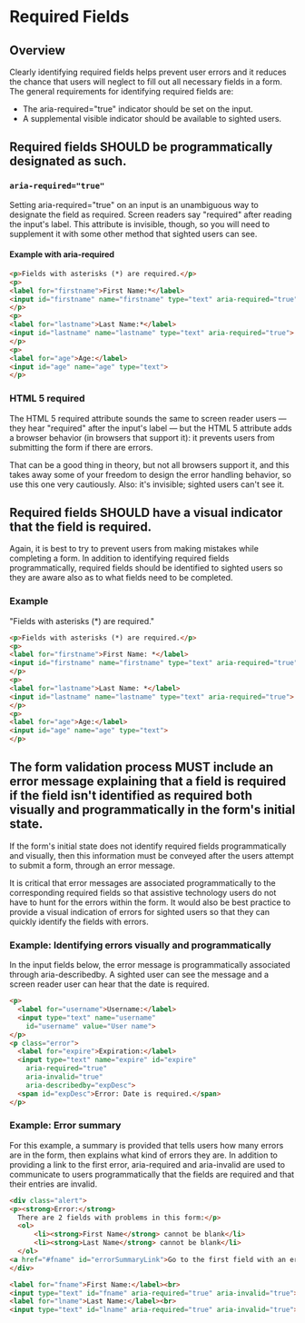 # Required Fields

## Overview

Clearly identifying required fields helps prevent user errors and it reduces the chance that users will neglect to fill out all necessary fields in a form. The general requirements for identifying required fields are:

- The aria-required="true" indicator should be set on the input.
- A supplemental visible indicator should be available to sighted users.

##  Required fields SHOULD be programmatically designated as such.

### `aria-required="true"`

Setting aria-required="true" on an input is an unambiguous way to designate the field as required. Screen readers say "required" after reading the input's label. This attribute is invisible, though, so you will need to supplement it with some other method that sighted users can see.

#### Example with aria-required

```html
<p>Fields with asterisks (*) are required.</p>
<p>
<label for="firstname">First Name:*</label> 
<input id="firstname" name="firstname" type="text" aria-required="true">
</p>
<p>
<label for="lastname">Last Name:*</label> 
<input id="lastname" name="lastname" type="text" aria-required="true">
</p>
<p>
<label for="age">Age:</label> 
<input id="age" name="age" type="text">
</p>
```

### HTML 5 required

The HTML 5 required attribute sounds the same to screen reader users — they hear "required" after the input's label — but the HTML 5 attribute adds a browser behavior (in browsers that support it): it prevents users from submitting the form if there are errors.

That can be a good thing in theory, but not all browsers support it, and this takes away some of your freedom to design the error handling behavior, so use this one very cautiously. Also: it's invisible; sighted users can't see it.

## Required fields SHOULD have a visual indicator that the field is required.

Again, it is best to try to prevent users from making mistakes while completing a form. In addition to identifying required fields programmatically, required fields should be identified to sighted users so they are aware also as to what fields need to be completed.

### Example

"Fields with asterisks (*) are required."

```html
<p>Fields with asterisks (*) are required.</p>
<p>
<label for="firstname">First Name: *</label>
<input id="firstname" name="firstname" type="text" aria-required="true">
</p>
<p>
<label for="lastname">Last Name: *</label>
<input id="lastname" name="lastname" type="text" aria-required="true">
</p>
<p>
<label for="age">Age:</label> 
<input id="age" name="age" type="text">
</p>
```

## The form validation process MUST include an error message explaining that a field is required if the field isn't identified as required both visually and programmatically in the form's initial state.

If the form's initial state does not identify required fields programmatically and visually, then this information must be conveyed after the users attempt to submit a form, through an error message.

It is critical that error messages are associated programmatically to the corresponding required fields so that assistive technology users do not have to hunt for the errors within the form. It would also be best practice to provide a visual indication of errors for sighted users so that they can quickly identify the fields with errors.

### Example: Identifying errors visually and programmatically

In the input fields below, the error message is programmatically associated through aria-describedby. A sighted user can see the message and a screen reader user can hear that the date is required.

```html
<p>
  <label for="username">Username:</label>
  <input type="text" name="username"
    id="username" value="User name">
</p>
<p class="error">
  <label for="expire">Expiration:</label>
  <input type="text" name="expire" id="expire"
    aria-required="true"
    aria-invalid="true"
    aria-describedby="expDesc">
  <span id="expDesc">Error: Date is required.</span>
</p>
``` 

### Example: Error summary

For this example, a summary is provided that tells users how many errors are in the form, then explains what kind of errors they are. In addition to providing a link to the first error, aria-required and aria-invalid are used to communicate to users programmatically that the fields are required and that their entries are invalid.

```html
<div class="alert">
<p><strong>Error:</strong>
  There are 2 fields with problems in this form:</p>
  <ol>
      <li><strong>First Name</strong> cannot be blank</li>
      <li><strong>Last Name</strong> cannot be blank</li>
  </ol>
<a href="#fname" id="errorSummaryLink">Go to the first field with an error to fix it</a>.
</div>

<label for="fname">First Name:</label><br>
<input type="text" id="fname" aria-required="true" aria-invalid="true">
<label for="lname">Last Name:</label><br>
<input type="text" id="lname" aria-required="true" aria-invalid="true">
```